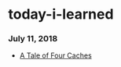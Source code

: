 # today-i-learned
### July 11, 2018 
- [A Tale of Four Caches](https://calendar.perfplanet.com/2016/a-tale-of-four-caches/) 

